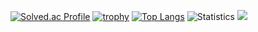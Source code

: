 [![Solved.ac Profile](http://mazassumnida.wtf/api/v2/generate_badge?boj=mooner92)](https://solved.ac/mooner92/)
[![trophy](https://github-profile-trophy.vercel.app/?username=mooner92&theme=chalk&row=1&column=7)](https://github.com/ryo-ma/github-profile-trophy)
[![Top Langs](https://github-readme-stats.vercel.app/api/top-langs/?username=mooner92&layout=compact&langs_count=8)](https://github.com/anuraghazra/github-readme-stats)
![Statistics](https://github-readme-stats.vercel.app/api?username=mooner92&show_icons=true)
<a href="https://opgc.me/#/users/mooner92" target="_blank"><img src="https://api.opgc.me/githubs/users/mooner92/tag/?theme=basic" /></a>


